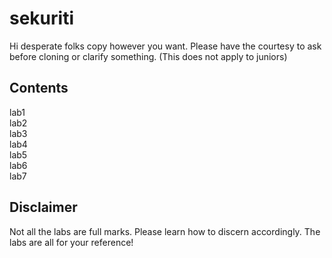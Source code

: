 # sekuriti
Hi desperate folks copy however you want. Please have the courtesy to ask before cloning or clarify something. (This does not apply to juniors)

## Contents
lab1 <br/>
lab2 <br/>
lab3 <br/>
lab4 <br/>
lab5 <br/>
lab6 <br/>
lab7 <br/>

## Disclaimer
Not all the labs are full marks. Please learn how to discern accordingly. The labs are all for your reference!
